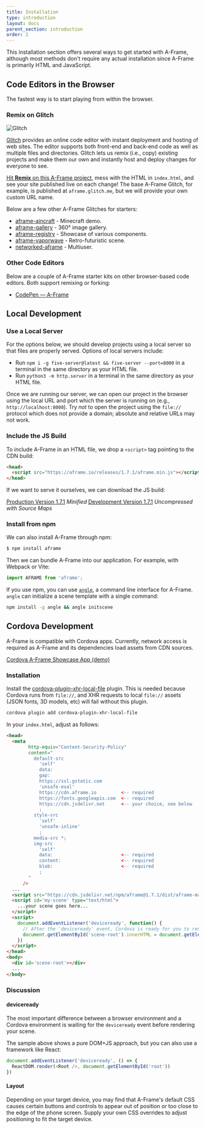 ```yaml
---
title: Installation
type: introduction
layout: docs
parent_section: introduction
order: 2
---
```


This installation section offers several ways to get started with A-Frame,
although most methods don't require any actual installation since A-Frame
is primarily HTML and JavaScript.

<!--toc-->

## Code Editors in the Browser

The fastest way is to start playing from within the browser.

### Remix on Glitch

![Glitch](https://cloud.githubusercontent.com/assets/674727/24480466/54b17d22-1499-11e7-8a18-d4f76b49ad07.jpg)

[glitch]: https://glitch.com/~aframe

[Glitch][glitch] provides an online code editor with instant deployment and
hosting of web sites. The editor supports both front-end and back-end code as
well as multiple files and directories. Glitch lets us remix (i.e., copy)
existing projects and make them our own and instantly host and deploy changes
for everyone to see.

[Hit **Remix** on this A-Frame project][glitch], mess with the HTML in
`index.html`, and see your site published live on each change! The base A-Frame
Glitch, for example, is published at `aframe.glitch.me`, but we will provide your
own custom URL name.

Below are a few other A-Frame Glitches for starters:

- [aframe-aincraft](https://glitch.com/~aframe-aincraft) - Minecraft demo.
- [aframe-gallery](https://glitch.com/~aframe-gallery) - 360&deg; image gallery.
- [aframe-registry](https://glitch.com/~aframe-registry) - Showcase of various components.
- [aframe-vaporwave](https://glitch.com/~aframe-vaporwave) - Retro-futuristic scene.
- [networked-aframe](https://glitch.com/~networked-aframe) - Multiuser.

### Other Code Editors

Below are a couple of A-Frame starter kits on other browser-based code
editors. Both support remixing or forking:

- [CodePen &mdash; A-Frame](https://codepen.io/mozvr/pen/BjygdO)

## Local Development

### Use a Local Server

For the options below, we should develop projects using a local server so that
files are properly served. Options of local servers include:

- Run `npm i -g five-server@latest && five-server --port=8000` in a terminal
  in the same directory as your HTML file.
- Run `python3 -m http.server` in a terminal in the same directory as your
  HTML file.

Once we are running our server, we can open our project in the browser using
the local URL and port which the server is running on (e.g.,
`http://localhost:8000`). Try *not* to open the project using the `file://`
protocol which does not provide a domain; absolute and relative URLs may not
work.

### Include the JS Build

To include A-Frame in an HTML file, we drop a `<script>` tag pointing to the
CDN build:

```html
<head>
  <script src="https://aframe.io/releases/1.7.1/aframe.min.js"></script>
</head>
```

If we want to serve it ourselves, we can download the JS build:

<a id="builds-prod" class="btn btn-download" href="https://aframe.io/releases/1.7.1/aframe.min.js" download>Production Version <span>1.7.1</span></a> <em class="install-note">Minified</em>
<a id="builds-dev" class="btn btn-download" href="https://aframe.io/releases/1.7.1/aframe.js" download>Development Version <span>1.7.1</span></a> <em class="install-note">Uncompressed with Source Maps</em>

### Install from npm

We can also install A-Frame through npm:

```bash
$ npm install aframe
```

Then we can bundle A-Frame into our application. For example, with Webpack or
Vite:

```js
import AFRAME from 'aframe';
```

[angle]: https://www.npmjs.com/package/angle

If you use npm, you can use [`angle`][angle], a command line interface for
A-Frame.  `angle` can initialize a scene template with a single command:

```sh
npm install -g angle && angle initscene
```

## Cordova Development

A-Frame is compatible with Cordova apps. Currently, network access is required as A-Frame and its dependencies load assets from CDN sources.

[Cordova A-Frame Showcase App (demo)](https://github.com/benallfree/cordova-aframe-showcase)

### Installation

Install the [cordova-plugin-xhr-local-file](https://github.com/benallfree/cordova-plugin-xhr-local-file) plugin. This is needed because
Cordova runs from `file://`, and XHR requests to local `file://` assets (JSON fonts, 3D models, etc) will fail without this plugin.

```bash
cordova plugin add cordova-plugin-xhr-local-file
```

In your `index.html`, adjust as follows:

```html
<head>
  <meta
        http-equiv="Content-Security-Policy"
        content="
          default-src 
            'self' 
            data: 
            gap: 
            https://ssl.gstatic.com 
            'unsafe-eval' 
            https://cdn.aframe.io         <-- required
            https://fonts.googleapis.com  <-- required
            https://cdn.jsdelivr.net      <-- your choice, see below
            ; 
          style-src 
            'self' 
            'unsafe-inline'
            ; 
          media-src *; 
          img-src 
            'self' 
            data:                         <-- required
            content:                      <-- required
            blob:                         <-- required
            ;
        "
      />
  ...
  <script src="https://cdn.jsdelivr.net/npm/aframe@1.7.1/dist/aframe-master.min.js"></script>
  <script id='my-scene' type="text/html">
    ...your scene goes here...
  </script>
  <script>
    document.addEventListener('deviceready', function() {
      // After the 'deviceready' event, Cordova is ready for you to render your A-Frame scene.
      document.getElementById('scene-root').innerHTML = document.getElementById('my-scene').innerHTML
    })
  </script>
</head>
<body>
  <div id='scene-root'></div>
  ...
</body>
```

### Discussion


#### deviceready
The most important difference between a browser environment and a Cordova environment is waiting for the `deviceready` event
before rendering your scene. 

The sample above shows a pure DOM+JS approach, but you can also use a framework like React:

```javascript
document.addEventListener('deviceready', () => {
  ReactDOM.render(<Root />, document.getElementById('root'))
})
```

#### Layout

Depending on your target device, you may find that A-Frame's default CSS causes certain buttons and controls to appear out of
position or too close to the edge of the phone screen. Supply your own CSS overrides to adjust positioning to fit
the target device.
